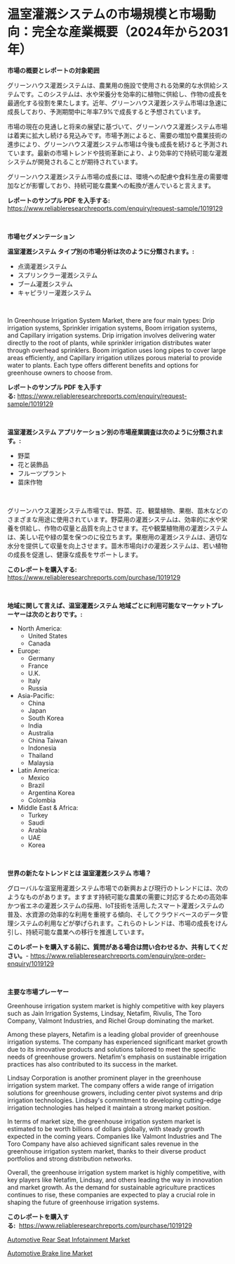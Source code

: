 <p><h1>温室灌漑システムの市場規模と市場動向：完全な産業概要（2024年から2031年）</h1></p><p><strong>市場の概要とレポートの対象範囲</strong></p>
<p><p>グリーンハウス灌漑システムは、農業用の施設で使用される効果的な水供給システムです。このシステムは、水や栄養分を効率的に植物に供給し、作物の成長を最適化する役割を果たします。近年、グリーンハウス灌漑システム市場は急速に成長しており、予測期間中に年率7.9%で成長すると予想されています。</p><p>市場の現在の見通しと将来の展望に基づいて、グリーンハウス灌漑システム市場は着実に拡大し続ける見込みです。市場予測によると、需要の増加や農業技術の進歩により、グリーンハウス灌漑システム市場は今後も成長を続けると予測されています。最新の市場トレンドや技術革新により、より効率的で持続可能な灌漑システムが開発されることが期待されています。</p><p>グリーンハウス灌漑システム市場の成長には、環境への配慮や食料生産の需要増加などが影響しており、持続可能な農業への転換が進んでいると言えます。</p></p>
<p><strong>レポートのサンプル PDF を入手する:</strong> <a href="https://www.reliableresearchreports.com/enquiry/request-sample/1019129">https://www.reliableresearchreports.com/enquiry/request-sample/1019129</a></p>
<p>&nbsp;</p>
<p><strong>市場セグメンテーション</strong></p>
<p><strong>温室灌漑システム タイプ別の市場分析は次のように分類されます。:</strong></p>
<p><ul><li>点滴灌漑システム</li><li>スプリンクラー灌漑システム</li><li>ブーム灌漑システム</li><li>キャピラリー灌漑システム</li></ul></p>
<p>&nbsp;</p>
<p><p>In Greenhouse Irrigation System Market, there are four main types: Drip irrigation systems, Sprinkler irrigation systems, Boom irrigation systems, and Capillary irrigation systems. Drip irrigation involves delivering water directly to the root of plants, while sprinkler irrigation distributes water through overhead sprinklers. Boom irrigation uses long pipes to cover large areas efficiently, and Capillary irrigation utilizes porous material to provide water to plants. Each type offers different benefits and options for greenhouse owners to choose from.</p></p>
<p><strong>レポートのサンプル PDF を入手する:</strong>&nbsp;<a href="https://www.reliableresearchreports.com/enquiry/request-sample/1019129">https://www.reliableresearchreports.com/enquiry/request-sample/1019129</a></p>
<p>&nbsp;</p>
<p><strong> 温室灌漑システム アプリケーション別の市場産業調査は次のように分類されます。:</strong></p>
<p><ul><li>野菜</li><li>花と装飾品</li><li>フルーツプラント</li><li>苗床作物</li></ul></p>
<p>&nbsp;</p>
<p><p>グリーンハウス灌漑システム市場では、野菜、花、観葉植物、果樹、苗木などのさまざまな用途に使用されています。野菜用の灌漑システムは、効率的に水や栄養を供給し、作物の収量と品質を向上させます。花や観葉植物用の灌漑システムは、美しい花や緑の葉を保つのに役立ちます。果樹用の灌漑システムは、適切な水分を提供して収量を向上させます。苗木市場向けの灌漑システムは、若い植物の成長を促進し、健康な成長をサポートします。</p></p>
<p><strong>このレポートを購入する:</strong>&nbsp; <a href="https://www.reliableresearchreports.com/purchase/1019129">https://www.reliableresearchreports.com/purchase/1019129</a></p>
<p>&nbsp;</p>
<p><strong>地域に関して言えば、温室灌漑システム 地域ごとに利用可能なマーケットプレーヤーは次のとおりです。:</strong></p>
<p><ul>
    <li>
        North America:
        <ul>
            <li>United States</li>
            <li>Canada</li>
        </ul>
    </li>
    <li>
        Europe:
        <ul>
            <li>Germany</li>
            <li>France</li>
            <li>U.K.</li>
            <li>Italy</li>
            <li>Russia</li>
        </ul>
    </li>
    <li>
        Asia-Pacific:
        <ul>
            <li>China</li>
            <li>Japan</li>
            <li>South Korea</li>
            <li>India</li>
            <li>Australia</li>
            <li>China Taiwan</li>
            <li>Indonesia</li>
            <li>Thailand</li>
            <li>Malaysia</li>
        </ul>
    </li>
    <li>
        Latin America:
        <ul>
            <li>Mexico</li>
            <li>Brazil</li>
            <li>Argentina Korea</li>
            <li>Colombia</li>
        </ul>
    </li>
    <li>
        Middle East & Africa:
        <ul>
            <li>Turkey</li>
            <li>Saudi</li>
            <li>Arabia</li>
            <li>UAE</li>
            <li>Korea</li>
        </ul>
    </li>
    </ul></p>
<p>&nbsp;</p>
<p><strong>世界の新たなトレンドとは 温室灌漑システム 市場？</strong></p>
<p><p>グローバルな温室用灌漑システム市場での新興および現行のトレンドには、次のようなものがあります。ますます持続可能な農業の需要に対応するための高効率かつ省エネの灌漑システムの採用、IoT技術を活用したスマート灌漑システムの普及、水資源の効率的な利用を重視する傾向、そしてクラウドベースのデータ管理システムの利用などが挙げられます。これらのトレンドは、市場の成長をけん引し、持続可能な農業への移行を推進しています。</p></p>
<p><strong>このレポートを購入する前に、質問がある場合は問い合わせるか、共有してください。</strong>- <a href="https://www.reliableresearchreports.com/enquiry/pre-order-enquiry/1019129">https://www.reliableresearchreports.com/enquiry/pre-order-enquiry/1019129</a></p>
<p>&nbsp;</p>
<p><strong>主要な市場プレーヤー</strong></p>
<p><p>Greenhouse irrigation system market is highly competitive with key players such as Jain Irrigation Systems, Lindsay, Netafim, Rivulis, The Toro Company, Valmont Industries, and Richel Group dominating the market. </p><p>Among these players, Netafim is a leading global provider of greenhouse irrigation systems. The company has experienced significant market growth due to its innovative products and solutions tailored to meet the specific needs of greenhouse growers. Netafim's emphasis on sustainable irrigation practices has also contributed to its success in the market.</p><p>Lindsay Corporation is another prominent player in the greenhouse irrigation system market. The company offers a wide range of irrigation solutions for greenhouse growers, including center pivot systems and drip irrigation technologies. Lindsay's commitment to developing cutting-edge irrigation technologies has helped it maintain a strong market position.</p><p>In terms of market size, the greenhouse irrigation system market is estimated to be worth billions of dollars globally, with steady growth expected in the coming years. Companies like Valmont Industries and The Toro Company have also achieved significant sales revenue in the greenhouse irrigation system market, thanks to their diverse product portfolios and strong distribution networks.</p><p>Overall, the greenhouse irrigation system market is highly competitive, with key players like Netafim, Lindsay, and others leading the way in innovation and market growth. As the demand for sustainable agriculture practices continues to rise, these companies are expected to play a crucial role in shaping the future of greenhouse irrigation systems.</p></p>
<p><strong>このレポートを購入する:</strong>&nbsp;&nbsp;<a href="https://www.reliableresearchreports.com/purchase/1019129">https://www.reliableresearchreports.com/purchase/1019129</a></p>
<p><p><a href="https://fuschia-pecorino-a6d.notion.site/Insights-into-Automotive-Rear-Seat-Infotainment-Market-Size-Analysing-Market-Share-Trends-and-Gro-5fb573809c1a4449a1fc5a1d1033ee30">Automotive Rear Seat Infotainment Market</a></p><p><a href="https://florentine-yuzu-f42.notion.site/Automotive-Brake-line-Market-Research-Report-Provides-thorough-Industry-Overview-which-offers-an-In-c628935620854ce38a67b4163ab99c9a">Automotive Brake line Market</a></p></p>